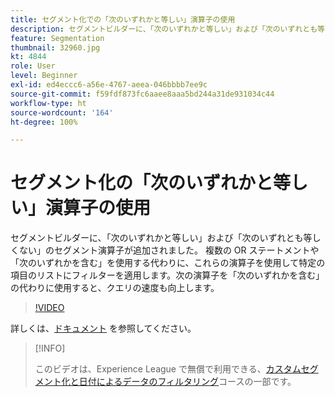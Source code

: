 ```yaml
---
title: セグメント化での「次のいずれかと等しい」演算子の使用
description: セグメントビルダーに、「次のいずれかと等しい」および「次のいずれとも等しくない」のセグメント演算子が追加されました。複数の OR ステートメントや「次のいずれかを含む」ステートメントを使用する代わりに、これらの演算子を使用して特定の項目のリストにフィルターを適用します。これらの演算子を「次のいずれかを含む」の代わりに使用すると、クエリの速度も向上します。
feature: Segmentation
thumbnail: 32960.jpg
kt: 4844
role: User
level: Beginner
exl-id: ed4eccc6-a56e-4767-aeea-046bbbb7ee9c
source-git-commit: f59fdf873fc6aaee8aaa5bd244a31de931034c44
workflow-type: ht
source-wordcount: '164'
ht-degree: 100%

---
```


# セグメント化の「次のいずれかと等しい」演算子の使用

セグメントビルダーに、「次のいずれかと等しい」および「次のいずれとも等しくない」のセグメント演算子が追加されました。 複数の OR ステートメントや「次のいずれかを含む」を使用する代わりに、これらの演算子を使用して特定の項目のリストにフィルターを適用します。次の演算子を「次のいずれかを含む」の代わりに使用すると、クエリの速度も向上します。

>[!VIDEO](https://video.tv.adobe.com/v/32960/?quality=12)

詳しくは、[ドキュメント](https://experienceleague.adobe.com/docs/analytics/components/segmentation/segment-reference/seg-operators.html?lang=ja) を参照してください。

>[!INFO]
>
> このビデオは、Experience League で無償で利用できる、[カスタムセグメント化と日付によるデータのフィルタリング](https://experienceleague.adobe.com/?recommended=Analytics-U-1-2021.1.filterdata&amp;lang=ja)コースの一部です。
